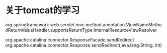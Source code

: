 # 关于tomcat的学习




org.springframework.web.servlet.mvc.method.annotation.ViewNameMethodReturnValueHandler.supportsReturnType
InternalResourceViewResolver


org.apache.catalina.connector.ResponseFacade.sendRedirect
org.apache.catalina.connector.Response.sendRedirect(java.lang.String, int)